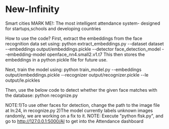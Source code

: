 # New-Infinity
Smart cities
MARK ME!: The most intelligent attendance system- designed for startups,schools and developing countries

How to use the code?
First, extract the embeddings from the face recognition data set using:
python extract_embeddings.py --dataset dataset --embeddings output/embeddings.pickle --detector face_detection_model --embedding-model openface_nn4.small2.v1.t7
This then stores the embeddings in a python pickle file for future use.

Next, train the model using:
python train_model.py --embeddings output/embeddings.pickle --recognizer output/recognizer.pickle --le output/le.pickles

Then, use the below code to detect whether the given face matches with the database:
python recognize.py

NOTE:1)To use other faces for detection, change the path to the image file at ln:24, in recognize.py
     2)The model currently labels unknown images randomly, we are working on a fix to it.
NOTE:
    Execute "python flsk.py", and go to http://127.0.0.1:5000/AI to get into the Attendance dashboard
 
